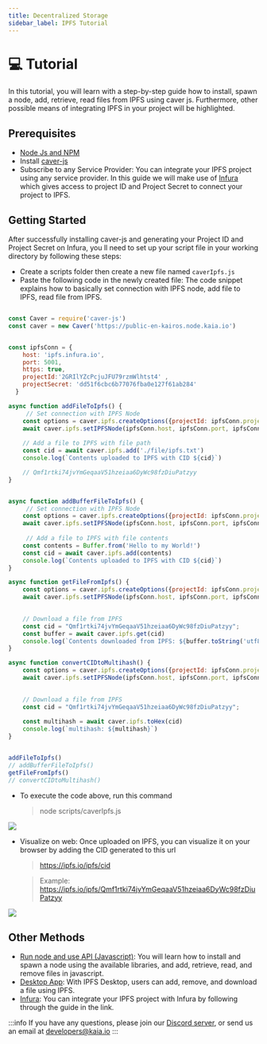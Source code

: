 ```yaml
---
title: Decentralized Storage
sidebar_label: IPFS Tutorial
---
```


# 💻 Tutorial <a id="IPFS Tutorial"></a>

In this tutorial, you will learn with a step-by-step guide how to install, spawn a node, add, retrieve, read files from IPFS using caver js. Furthermore, other possible means of integrating IPFS in your project will be highlighted.

## Prerequisites <a id="Prerequisites"></a> 

* [Node Js and NPM](https://docs.npmjs.com/downloading-and-installing-node-js-and-npm)
* Install [caver-js](https://www.npmjs.com/package/caver-js)
* Subscribe to any Service Provider: You can integrate your IPFS project using any service provider. In this guide we will make use of [Infura](https://docs.infura.io/infura/getting-started) which gives access to project ID and Project Secret to connect your project to IPFS.

## Getting Started <a id="Getting Started"></a>

After successfully installing caver-js and generating your Project ID and Project Secret on Infura, you ll need to set up your script file in your working directory by following these steps:

* Create a scripts folder then create a new file named `caverIpfs.js`
* Paste the following code in the newly created file: The code snippet explains how to basically set connection with IPFS node, add file to IPFS, read file from IPFS.

```javascript

const Caver = require('caver-js')
const caver = new Caver('https://public-en-kairos.node.kaia.io')


const ipfsConn = {
    host: 'ipfs.infura.io',
    port: 5001,
    https: true,
    projectId:'2GRIlYZcPcjuJFU79rzmWlhtst4' ,
    projectSecret: 'dd51f6cbc6b77076fba0e127f61ab284'
  }  

async function addFileToIpfs() {
     // Set connection with IPFS Node
    const options = caver.ipfs.createOptions({projectId: ipfsConn.projectId, projectSecret: ipfsConn.projectSecret});
    await caver.ipfs.setIPFSNode(ipfsConn.host, ipfsConn.port, ipfsConn.https, options)
    
    // Add a file to IPFS with file path
    const cid = await caver.ipfs.add('./file/ipfs.txt')
    console.log(`Contents uploaded to IPFS with CID ${cid}`)

    // Qmf1rtki74jvYmGeqaaV51hzeiaa6DyWc98fzDiuPatzyy
}


async function addBufferFileToIpfs() {
     // Set connection with IPFS Node
    const options = caver.ipfs.createOptions({projectId: ipfsConn.projectId, projectSecret: ipfsConn.projectSecret});
    await caver.ipfs.setIPFSNode(ipfsConn.host, ipfsConn.port, ipfsConn.https, options)
    
     // Add a file to IPFS with file contents
    const contents = Buffer.from('Hello to my World!')
    const cid = await caver.ipfs.add(contents)
    console.log(`Contents uploaded to IPFS with CID ${cid}`)
}

async function getFileFromIpfs() {
    const options = caver.ipfs.createOptions({projectId: ipfsConn.projectId, projectSecret: ipfsConn.projectSecret});
    await caver.ipfs.setIPFSNode(ipfsConn.host, ipfsConn.port, ipfsConn.https, options)
    

    // Download a file from IPFS
    const cid = "Qmf1rtki74jvYmGeqaaV51hzeiaa6DyWc98fzDiuPatzyy";
    const buffer = await caver.ipfs.get(cid)
    console.log(`Contents downloaded from IPFS: ${buffer.toString('utf8')}`)
}

async function convertCIDtoMultihash() {
    const options = caver.ipfs.createOptions({projectId: ipfsConn.projectId, projectSecret: ipfsConn.projectSecret});
    await caver.ipfs.setIPFSNode(ipfsConn.host, ipfsConn.port, ipfsConn.https, options)
    

    // Download a file from IPFS
    const cid = "Qmf1rtki74jvYmGeqaaV51hzeiaa6DyWc98fzDiuPatzyy";
    
    const multihash = await caver.ipfs.toHex(cid)
    console.log(`multihash: ${multihash}`)
}


addFileToIpfs()
// addBufferFileToIpfs()
getFileFromIpfs()
// convertCIDtoMultihash()

```

* To execute the code above, run this command
    > node scripts/caverIpfs.js


![](/images/Ipfs/caverCID.png)

* Visualize on web: Once uploaded on IPFS, you can visualize it on your browser by adding the CID generated to this url

    > https://ipfs.io/ipfs/cid

    > Example: https://ipfs.io/ipfs/Qmf1rtki74jvYmGeqaaV51hzeiaa6DyWc98fzDiuPatzyy


![](/images/Ipfs/visualizeIpfs.png)


## Other Methods <a id ="Other Methods"></a>

* [Run node and use API (Javascript)](https://docs.ipfs.tech/basics/js/js-ipfs/#install-js-ipfs): You will learn how to install and spawn a node using the available libraries, and add, retrieve, read, and remove files in javascript.
* [Desktop App](https://docs.ipfs.tech/basics/desktop-app/#install-ipfs-desktop): With IPFS Desktop, users can add, remove, and download a file using IPFS.
* [Infura](https://docs.infura.io/infura/networks/ipfs/how-to/authenticate-requests): You can integrate your IPFS project with Infura by following through the guide in the link.


:::info
If you have any questions, please join our [Discord server](https://discord.gg/kaiachain), or send us an email at developers@kaia.io
:::